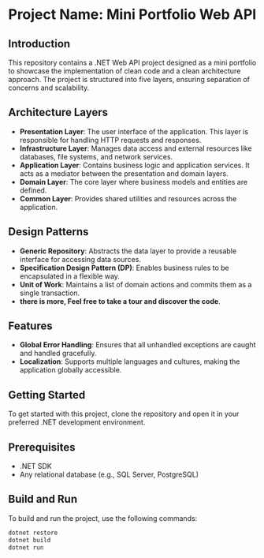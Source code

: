 # Project Name: Mini Portfolio Web API

## Introduction
This repository contains a .NET Web API project designed as a mini portfolio to showcase the implementation of clean code and a clean architecture approach. The project is structured into five layers, ensuring separation of concerns and scalability.

## Architecture Layers
- **Presentation Layer**: The user interface of the application. This layer is responsible for handling HTTP requests and responses.
- **Infrastructure Layer**: Manages data access and external resources like databases, file systems, and network services.
- **Application Layer**: Contains business logic and application services. It acts as a mediator between the presentation and domain layers.
- **Domain Layer**: The core layer where business models and entities are defined.
- **Common Layer**: Provides shared utilities and resources across the application.

## Design Patterns
- **Generic Repository**: Abstracts the data layer to provide a reusable interface for accessing data sources.
- **Specification Design Pattern (DP)**: Enables business rules to be encapsulated in a flexible way.
- **Unit of Work**: Maintains a list of domain actions and commits them as a single transaction.
- **there is more, Feel free to take a tour and discover the code**.

## Features
- **Global Error Handling**: Ensures that all unhandled exceptions are caught and handled gracefully.
- **Localization**: Supports multiple languages and cultures, making the application globally accessible.

## Getting Started
To get started with this project, clone the repository and open it in your preferred .NET development environment.

## Prerequisites
- .NET SDK
- Any relational database (e.g., SQL Server, PostgreSQL)

## Build and Run
To build and run the project, use the following commands:
```bash
dotnet restore
dotnet build
dotnet run
